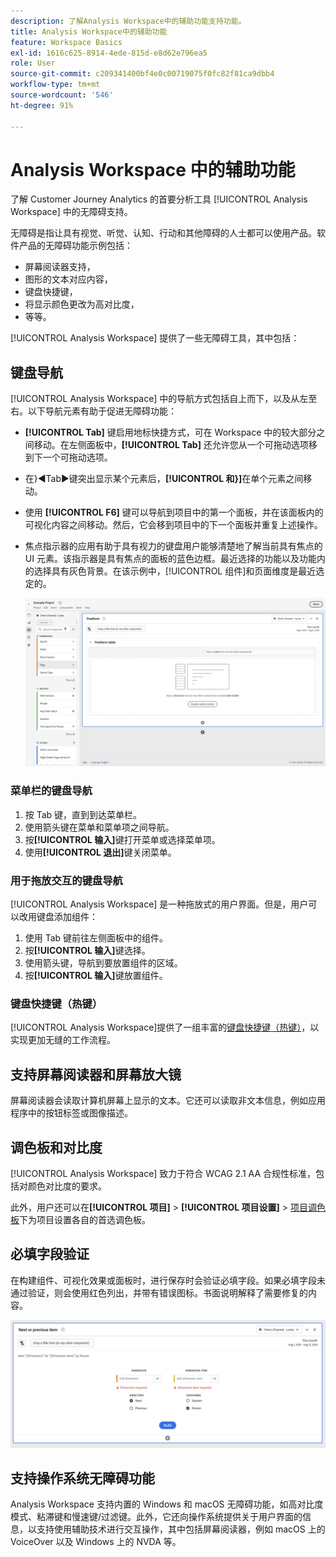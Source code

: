 ```yaml
---
description: 了解Analysis Workspace中的辅助功能支持功能。
title: Analysis Workspace中的辅助功能
feature: Workspace Basics
exl-id: 1616c625-8914-4ede-815d-e8d62e796ea5
role: User
source-git-commit: c209341400bf4e0c00719075f0fc82f81ca9dbb4
workflow-type: tm+mt
source-wordcount: '546'
ht-degree: 91%

---
```


# Analysis Workspace 中的辅助功能

了解 Customer Journey Analytics 的首要分析工具 [!UICONTROL Analysis Workspace] 中的无障碍支持。

无障碍是指让具有视觉、听觉、认知、行动和其他障碍的人士都可以使用产品。软件产品的无障碍功能示例包括：

* 屏幕阅读器支持，
* 图形的文本对应内容，
* 键盘快捷键，
* 将显示颜色更改为高对比度，
* 等等。

[!UICONTROL Analysis Workspace] 提供了一些无障碍工具，其中包括：

## 键盘导航

[!UICONTROL Analysis Workspace] 中的导航方式包括自上而下，以及从左至右。以下导航元素有助于促进无障碍功能：

* **[!UICONTROL Tab]** 键启用地标快捷方式，可在 Workspace 中的较大部分之间移动。在左侧面板中，**[!UICONTROL Tab]** 还允许您从一个可拖动选项移到下一个可拖动选项。
* 在&rbrace;︎◀Tab▶键突出显示某个元素后，**[!UICONTROL 和&rbrace;︎]**&#x200B;在单个元素之间移动。
* 使用 **[!UICONTROL F6]** 键可以导航到项目中的第一个面板，并在该面板内的可视化内容之间移动。然后，它会移到项目中的下一个面板并重复上述操作。
* 焦点指示器的应用有助于具有视力的键盘用户能够清楚地了解当前具有焦点的 UI 元素。该指示器是具有焦点的面板的蓝色边框。最近选择的功能以及功能内的选择具有灰色背景。在该示例中，[!UICONTROL 组件]和页面维度是最近选定的。

  ![显示自由格式表周围有蓝色边框的焦点指示器的自由格式表。](assets/focus-indicator.png)

### 菜单栏的键盘导航

1. 按 Tab 键，直到到达菜单栏。
1. 使用箭头键在菜单和菜单项之间导航。
1. 按&#x200B;**[!UICONTROL 输入]**&#x200B;键打开菜单或选择菜单项。
1. 使用&#x200B;**[!UICONTROL 退出]**&#x200B;键关闭菜单。

### 用于拖放交互的键盘导航

[!UICONTROL Analysis Workspace] 是一种拖放式的用户界面。但是，用户可以改用键盘添加组件：

1. 使用 Tab 键前往左侧面板中的组件。
1. 按&#x200B;**[!UICONTROL 输入]**&#x200B;键选择。
1. 使用箭头键，导航到要放置组件的区域。
1. 按&#x200B;**[!UICONTROL 输入]**&#x200B;键放置组件。

### 键盘快捷键（热键）

[!UICONTROL Analysis Workspace]提供了一组丰富的[键盘快捷键（热键）](/help/analysis-workspace/build-workspace-project/fa-shortcut-keys.md)，以实现更加无缝的工作流程。

## 支持屏幕阅读器和屏幕放大镜

屏幕阅读器会读取计算机屏幕上显示的文本。它还可以读取非文本信息，例如应用程序中的按钮标签或图像描述。

## 调色板和对比度

[!UICONTROL Analysis Workspace] 致力于符合 WCAG 2.1 AA 合规性标准，包括对颜色对比度的要求。

此外，用户还可以在&#x200B;**[!UICONTROL 项目]** > **[!UICONTROL 项目设置]** > [项目调色板](/help/analysis-workspace/build-workspace-project/color-palettes.md)下为项目设置各自的首选调色板。

## 必填字段验证

在构建组件、可视化效果或面板时，进行保存时会验证必填字段。如果必填字段未通过验证，则会使用红色列出，并带有错误图标。书面说明解释了需要修复的内容。

![区段生成器和错误验证指示器。](assets/error-validation.png)

## 支持操作系统无障碍功能

Analysis Workspace 支持内置的 Windows 和 macOS 无障碍功能，如高对比度模式、粘滞键和慢速键/过滤键。此外，它还向操作系统提供关于用户界面的信息，以支持使用辅助技术进行交互操作，其中包括屏幕阅读器，例如 macOS 上的 VoiceOver 以及 Windows 上的 NVDA 等。
